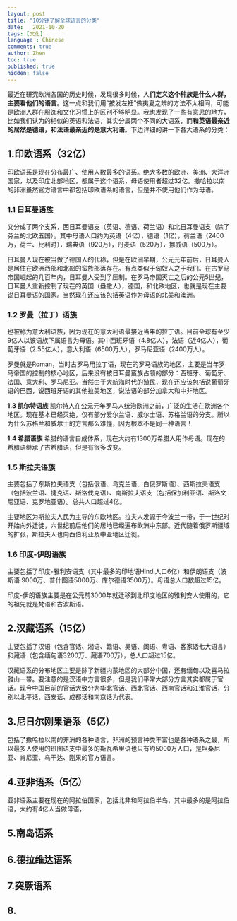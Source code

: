 ```yaml
---
layout: post
title: "10分钟了解全球语言的分类"
date:   2021-10-20
tags: [文化]
language : Chinese
comments: true
author: Zhen
toc: true
published: true
hidden: false
---
```

最近在研究欧洲各国的历史时候，发现很多时候，人**们定义这个种族是什么人群，主要看他们的语言**。这一点和我们用“披发左衽”做夷夏之辨的方法不太相同，可能是欧洲人群在服饰和文化习惯上的区别不够明显。我也发现了一些有意思的地方，比如我们认为的相似的英语和法语，其实分属两个不同的大语系，而**和英语最亲近的居然是德语，和法语最亲近的是意大利语**。下边详细的讲一下各大语系的分类：

## 1.印欧语系（32亿）
印欧语系是现在分布最广、使用人数最多的语系。绝大多数的欧洲、美洲、大洋洲国家，以及印度北部地区，都属于这个语系，母语使用者超过32亿。撒哈拉以南的非洲虽然官方语言中都包括印欧语系的语言，但是并不使用他们作为母语。

### 1.1 日耳曼语族
又分成了两个支系，西日耳曼语支（英语、德语、荷兰语）和北日耳曼语支（除了芬兰的北欧五国）。其中母语人口约为英语（4亿），德语（1亿），荷兰语（2400万，荷兰、比利时），瑞典语（920万），丹麦语（520万），挪威语（500万）。

日耳曼人现在被当做了德国人的代称，但是在欧洲早期，公元元年前后，日耳曼人是居住在欧洲西部和北部的蛮族部落存在。有点类似于匈奴人之于我们。在古罗马帝国崛起的几百年内，日耳曼人受到了压制。在罗马帝国灭亡之后的公元5世纪，日耳曼人重新控制了现在的英国（盎撒人），德国，和北欧地区，也就是现在主要说日耳曼语的国家。当然现在还应该包括英语作为母语的北美和澳洲。

### 1.2 罗曼（拉丁）语族
也被称为意大利语族，因为现在的意大利语最接近当年的拉丁语。目前全球有至少9亿人以该语族下属语言为母语。其中西班牙语（4.8亿人），法语（近4亿人），葡萄牙语（2.55亿人），意大利语（6500万人），罗马尼亚语（2400万人）。

罗曼就是Roman，当时古罗马用拉丁语，现在的罗马语族的地区，主要是当年罗马帝国的控制的核心地区，后来没有被日耳曼蛮族占领的部分：西班牙、葡萄牙、法国、意大利、罗马尼亚。当然由于大航海时代的殖民，现在还应该包括说葡萄牙语的巴西，说西班牙语的其他拉美地区，说法语的部分加拿大和中非地区。

**1.3 凯尔特语族**
凯尔特人在公元元年罗马人统治欧洲之前，广泛的生活在欧洲各个地区。现在基本已经灭绝，仅有部分爱尔兰语、威尔士语、苏格兰语的分支。所以为什么苏格兰和威尔士的方言那么难懂，因为根本不是同一种语言！

**1.4 希腊语族**
希腊的语言自成体系，现在大约有1300万希腊人用作母语。现在的希腊语继承了古希腊语，但是有很多改变。

### 1.5 斯拉夫语族
主要包括了东斯拉夫语支（包括俄语、乌克兰语、白俄罗斯语）、西斯拉夫语支（包括波兰语、捷克语、斯洛伐克语）、南斯拉夫语支（包括保加利亚语、斯洛文尼亚语、克罗地亚语）。总共人口超过4亿。

主要地区为斯拉夫人民为主导的东欧地区。拉夫人发源于今波兰一带，于一世纪时开始向外迁徙，六世纪前后他们的居地已经遍布欧洲中东部。近代随着俄罗斯疆域的扩张，斯拉夫人也向西伯利亚及中亚地区迁徙。

### 1.6 印度-伊朗语族
主要包括了印度-雅利安语支（其中最多的印地语Hindi人口6亿）和伊朗语支（波斯语 9000万、普什图语5000万、库尔德语3500万）。母语总人口数超过15亿。

印度-伊朗语族主要是在公元前3000年就迁移到北印度地区的雅利安人使用的，它的祖先就是梵语和古波斯语。

## 2.汉藏语系（15亿）
主要包括了汉语（包含官话、湘语、赣语、吴语、闽语、粤语、客家话七大语言）和藏语（包含缅甸语3200万、藏语700万），总人口超过15亿。

汉藏语系的分布地区主要是除了新疆内蒙地区的大部分中国，还有缅甸以及喜马拉雅山一带。要注意的是汉语中方言很多，但是我们平常大部分方言其实都属于官话。现今中国目前的官话大致分为华北官话、西北官话、西南官话和江淮官话，分别以北平话、西安话、成都话和南京话为代表。

## 3.尼日尔刚果语系（5亿）
包括了撒哈拉以南的非洲的各种语言，非洲的预言种类丰富也是各种语系之最，所以最多人使用的班图语支中最多的斯瓦希里语也只有约5000万人口，是坦桑尼亚、肯尼亚、乌干达、刚果的官方语言。

## 4.亚非语系（5亿）
亚非语系主要在现在的阿拉伯国家，包括北非和阿拉伯半岛，其中最多的是阿拉伯语，大约有4亿人当做母语，

## 5.南岛语系

## 6.德拉维达语系

## 7.突厥语系

## 8.
<!--stackedit_data:
eyJoaXN0b3J5IjpbODgwNzgyNDMsMTY4MjAzNzQ0Nyw2OTIzMD
k1MjldfQ==
-->